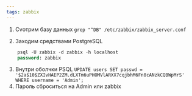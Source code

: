 ```yaml
---
tags: zabbix
---
```

1. Сvотрим базу данных
	`grep "^DB" /etc/zabbix/zabbix_server.conf`

2. Заходим средствами PostgreSQL
```sql
	psql -U zabbix -d zabbix -h localhost
	password: zabbix 
```
3. Внутри оболчки PSQL
	`UPDATE users SET passwd = '$2a$10$ZXIvHAEP2ZM.dLXTm6uPHOMVlARXX7cqjbhM6Fn0cANzkCQBWpMrS' WHERE username = 'Admin';`
4. Пароль сброситься на Admin или zabbix